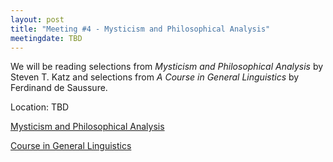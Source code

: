 ```yaml
---
layout: post
title: "Meeting #4 - Mysticism and Philosophical Analysis"
meetingdate: TBD
---
```

We will be reading selections from *Mysticism and Philosophical Analysis* by Steven T. Katz and selections from *A Course in General Linguistics* by Ferdinand de Saussure.  

Location: TBD 

[Mysticism and Philosophical Analysis](/files/language_epistemology_mysticism_ocr.pdf)

[Course in General Linguistics](/files/saussure_course_in_general_linguistics.pdf)
